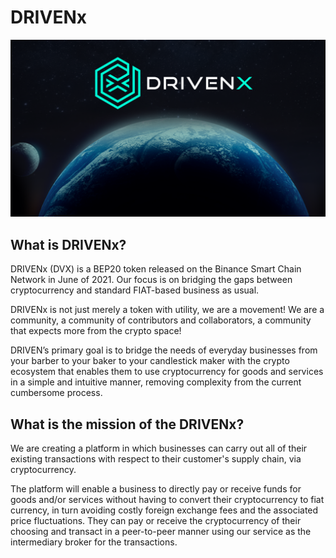 # DRIVENx

![](.gitbook/assets/twitter-cover.png)

## What is DRIVENx?

DRIVENx \(DVX\) is a BEP20 token released on the Binance Smart Chain Network in June of 2021. Our focus is on bridging the gaps between cryptocurrency and standard FIAT-based business as usual.

DRIVENx is not just merely a token with utility, we are a movement! We are a community, a community of contributors and collaborators, a community that expects more from the crypto space!

DRIVEN’s primary goal is to bridge the needs of everyday businesses from your barber to your baker to your candlestick maker with the crypto ecosystem that enables them to use cryptocurrency for goods and services in a simple and intuitive manner, removing complexity from the current cumbersome process.

## What is the mission of the DRIVENx?

We are creating a platform in which businesses can carry out all of their existing transactions with respect to their customer's supply chain, via cryptocurrency. 

The platform will enable a business to directly pay or receive funds for goods and/or services without having to convert their cryptocurrency to fiat currency, in turn avoiding costly foreign exchange fees and the associated price fluctuations. They can pay or receive the cryptocurrency of their choosing and transact in a peer-to-peer manner using our service as the intermediary broker for the transactions.

